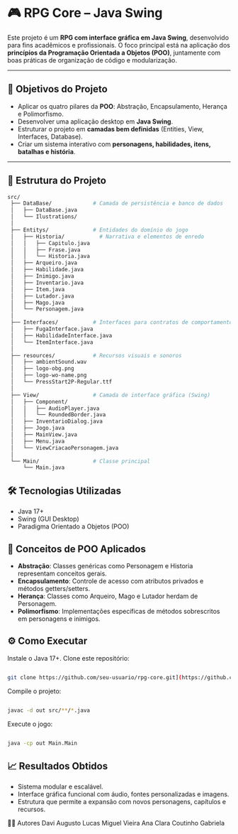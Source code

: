 # 🎮 RPG Core – Java Swing

Este projeto é um **RPG com interface gráfica em Java Swing**, desenvolvido para fins acadêmicos e profissionais.
O foco principal está na aplicação dos **princípios da Programação Orientada a Objetos (POO)**, juntamente com boas práticas de organização de código e modularização.

---

## 📌 Objetivos do Projeto
- Aplicar os quatro pilares da **POO**: Abstração, Encapsulamento, Herança e Polimorfismo.
- Desenvolver uma aplicação desktop em **Java Swing**.
- Estruturar o projeto em **camadas bem definidas** (Entities, View, Interfaces, Database).
- Criar um sistema interativo com **personagens, habilidades, itens, batalhas e história**.

---

## 📂 Estrutura do Projeto
```bash
src/
 ├── DataBase/             # Camada de persistência e banco de dados
 │   ├── DataBase.java
 │   └── Ilustrations/
 │
 ├── Entitys/              # Entidades do domínio do jogo
 │   ├── Historia/           # Narrativa e elementos de enredo
 │   │   ├── Capitulo.java
 │   │   ├── Frase.java
 │   │   └── Historia.java
 │   ├── Arqueiro.java
 │   ├── Habilidade.java
 │   ├── Inimigo.java
 │   ├── Inventario.java
 │   ├── Item.java
 │   ├── Lutador.java
 │   ├── Mago.java
 │   └── Personagem.java
 │
 ├── Interfaces/           # Interfaces para contratos de comportamento
 │   ├── FugaInterface.java
 │   ├── HabilidadeInterface.java
 │   └── ItemInterface.java
 │
 ├── resources/            # Recursos visuais e sonoros
 │   ├── ambientSound.wav
 │   ├── logo-obg.png
 │   ├── logo-wo-name.png
 │   └── PressStart2P-Regular.ttf
 │
 ├── View/                 # Camada de interface gráfica (Swing)
 │   ├── Component/
 │   │   ├── AudioPlayer.java
 │   │   └── RoundedBorder.java
 │   ├── InventarioDialog.java
 │   ├── Jogo.java
 │   ├── MainView.java
 │   ├── Menu.java
 │   └── ViewCriacaoPersonagem.java
 │
 └── Main/                 # Classe principal
     └── Main.java
```
## 🛠️ Tecnologias Utilizadas
- Java 17+
- Swing (GUI Desktop)
- Paradigma Orientado a Objetos (POO)

## 📖 Conceitos de POO Aplicados
- **Abstração**: Classes genéricas como Personagem e Historia representam conceitos gerais.
- **Encapsulamento**: Controle de acesso com atributos privados e métodos getters/setters.
- **Herança**: Classes como Arqueiro, Mago e Lutador herdam de Personagem.
- **Polimorfismo**: Implementações específicas de métodos sobrescritos em personagens e inimigos.

## ⚙️ Como Executar
Instale o Java 17+.
Clone este repositório:
```Bash

git clone https://github.com/seu-usuario/rpg-core.git](https://github.com/seu-usuario/rpg-core.git
```
Compile o projeto:

```Bash

javac -d out src/**/*.java
```
Execute o jogo:

```Bash

java -cp out Main.Main
```
## 📈 Resultados Obtidos
- Sistema modular e escalável.
- Interface gráfica funcional com áudio, fontes personalizadas e imagens.
- Estrutura que permite a expansão com novos personagens, capítulos e recursos.

👨‍💻 Autores
Davi Augusto
Lucas Miguel Vieira
Ana Clara Coutinho
Gabriela 
